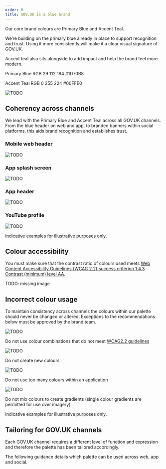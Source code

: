 ```yaml
---
order: 0
title: GOV.UK is a blue brand
---
```


Our core brand colours are Primary Blue and Accent Teal.

We’re building on the primary blue already in place to support recognition and trust. Using it more consistently will make it a clear visual signature of GOV.UK.

Accent teal also sits alongside to add impact and help the brand feel more modern.

Primary Blue
RGB 29 112 184
#1D70B8

Accent Teal
RGB 0 255 224
#00FFE0

![TODO](./wordmark-on-blue.svg)

## Coherency across channels

We lead with the Primary Blue and Accent Teal across all GOV.UK channels. From the blue header on web and app, to branded banners within social platforms, this aids brand recognition and establishes trust.

### Mobile web header

![TODO](./mobile-web-header.png)

### App splash screen

<!-- TODO: these files are partly duplicated in
logo system > app and graphic device > dot use examples -->
<!-- TODO: not sure if it should be ...-long.gif or ...-short.gif -->

![TODO](./splash-screen-long.gif)

### App header

![TODO](./app-header.png)

### YouTube profile

![TODO](./youtube-profile.png)

Indicative examples for illustrative purposes only.

## Colour accessibility

You must make sure that the contrast ratio of colours used meets [Web Content Accessibility Guidelines (WCAG 2.2) success criterion 1.4.3 Contrast (minimum) level AA](https://www.w3.org/TR/WCAG22/#contrast-minimum).

TODO: missing image

## Incorrect colour usage

To maintain consistency across channels the colours within our palette should never be changed or altered. Exceptions to the recommendations below must be approved by the brand team.

![TODO](./incorrect-colour-combos.png)

Do not use colour combinations that do not meet [WCAG2.2 guidelines](https://www.w3.org/TR/WCAG22/#contrast-minimum)

![TODO](./incorrect-new-colours.png)

Do not create new colours

![TODO](./incorrect-too-many-colours.png)

Do not use too many colours within an application

![TODO](./incorrect-gradients.png)

Do not mix colours to create gradients (single colour gradients are permitted for use over imagery)

Indicative examples for illustrative purposes only.

## Tailoring for GOV.UK channels

Each GOV.UK channel requires a different level of function and expression and therefore the palette has been tailored accordingly.

The following guidance details which palette can be used across web, app and social.
